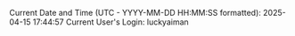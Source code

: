 Current Date and Time (UTC - YYYY-MM-DD HH:MM:SS formatted): 2025-04-15 17:44:57
Current User's Login: luckyaiman
